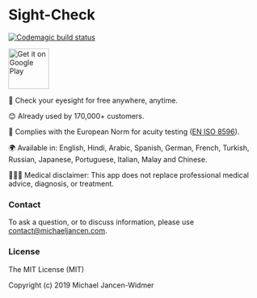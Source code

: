 # Sight-Check

[![Codemagic build status](https://api.codemagic.io/apps/5d2b97a1a39dd76aa3cc12e8/5d2b97a1a39dd76aa3cc12e7/status_badge.svg)](https://codemagic.io/apps/5d2b97a1a39dd76aa3cc12e8/5d2b97a1a39dd76aa3cc12e7/latest_build)

<a href='https://play.google.com/store/apps/details?id=com.michaeljancen.sight_check&pcampaignid=MKT-Other-global-all-co-prtnr-py-PartBadge-Mar2515-1'><img alt='Get it on Google Play' src='https://play.google.com/intl/en_us/badges/images/generic/en_badge_web_generic.png' height="80"/></a>

🏥 Check your eyesight for free anywhere, anytime.

😊 Already used by 170,000+ customers.

📄 Complies with the European Norm for acuity testing (<a href="https://www.beuth.de/en/draft-standard/din-en-iso-8596/259414231">EN ISO 8596</a>).

🌍 Available in: English, Hindi, Arabic, Spanish, German, French, Turkish, Russian, Japanese, Portuguese, Italian, Malay and Chinese.



👨🏼‍⚕️ Medical disclaimer: This app does not replace professional medical advice, diagnosis, or treatment.
      
      
### Contact
To ask a question, or to discuss information, please use contact@michaeljancen.com.

### License
The MIT License (MIT)

Copyright (c) 2019 Michael Jancen-Widmer
